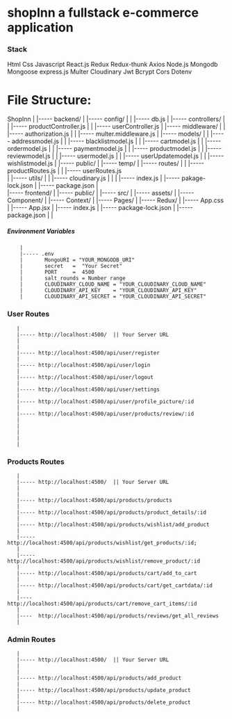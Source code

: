 # shopInn a fullstack e-commerce application

### Stack

  Html Css Javascript React.js Redux Redux-thunk Axios
  Node.js Mongodb Mongoose express.js Multer Cloudinary 
  Jwt Bcrypt Cors Dotenv

# File Structure:

ShopInn
|
|----- backend/
|         |----- config/
|         |         |----- db.js
|         |----- controllers/
|         |         |----- productController.js
|         |         |----- userController.js
|         |----- middleware/
|         |         |----- authorization.js
|         |         |----- multer.middleware.js
|         |----- models/
|         |         |----- addressmodel.js
|         |         |----- blacklistmodel.js
|         |         |----- cartmodel.js
|         |         |----- ordermodel.js
|         |         |----- paymentmodel.js
|         |         |----- productmodel.js
|         |         |----- reviewmodel.js
|         |         |----- usermodel.js
|         |         |----- userUpdatemodel.js
|         |         |----- wishlistmodel.js
|         |----- public/
|         |----- temp/
|         |----- routes/
|         |         |----- productRoutes.js
|         |         |----- userRoutes.js   
|         |----- utils/
|         |         |----- cloudinary.js
|         |
|         |----- index.js
|         |----- pakage-lock.json
|         |----- package.json
|  
|----- frontend/
|         |----- public/
|         |----- src/
|         |----- assets/
|         |----- Component/
|         |----- Context/
|         |----- Pages/
|         |----- Redux/
|         |----- App.css
|         |----- App.jsx
|         |----- index.js
|         |----- package-lock.json
|         |----- package.json
|
|


##### Environment Variables
        |
        |----- .env  
        |       MongoURI = "YOUR_MONGODB_URI" 
        |       secret   =  "Your Secret"
        |       PORT     =  4500
        |       salt_rounds = Number range
        |       CLOUDINARY_CLOUD_NAME = "YOUR_CLOUDINARY_CLOUD_NAME" 
        |       CLOUDINARY_API_KEY    = "YOUR_CLOUDINARY_API_KEY" 
        |       CLOUDINARY_API_SECRET = "YOUR_CLOUDINARY_API_SECRET" 
                




### User Routes 
       |
       |----- http://localhost:4500/  || Your Server URL
       |
       |
       |----- http://localhost:4500/api/user/register
       |
       |----- http://localhost:4500/api/user/login
       |
       |----- http://localhost:4500/api/user/logout
       |
       |----- http://localhost:4500/api/user/settings
       |
       |----- http://localhost:4500/api/user/profile_picture/:id
       |
       |----- http://localhost:4500/api/user/products/review/:id
       |
       |
       |
       |
       |




### Products Routes 
       |
       |----- http://localhost:4500/  || Your Server URL
       |
       |
       |----- http://localhost:4500/api/products/products
       |
       |----- http://localhost:4500/api/products/product_details/:id
       |
       |----- http://localhost:4500/api/products/wishlist/add_product
       |
       |----- http://localhost:4500/api/products/wishlist/get_products/:id;
       |
       |----- http://localhost:4500/api/products/wishlist/remove_product/:id
       |
       |----- http://localhost:4500/api/products/cart/add_to_cart
       |
       |----- http://localhost:4500/api/products/cart/get_cartdata/:id
       |
       |----  http://localhost:4500/api/products/cart/remove_cart_items/:id
       |
       |----  http://localhost:4500/api/products/reviews/get_all_reviews
       |




### Admin Routes 
       |
       |----- http://localhost:4500/  || Your Server URL
       |
       |
       |----- http://localhost:4500/api/products/add_product
       |
       |----- http://localhost:4500/api/products/update_product
       |
       |----- http://localhost:4500/api/products/delete_product
       |
     
    